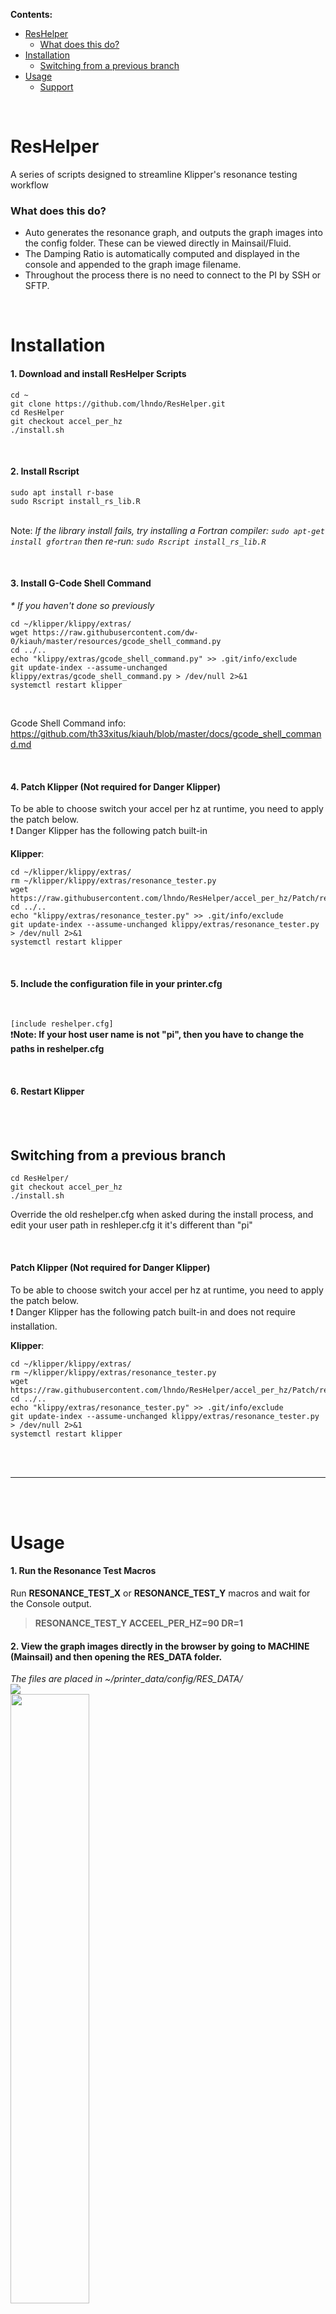 **Contents:**
- [ResHelper](#reshelper)
    - [What does this do?](#what-does-this-do)
- [Installation](#installation)
  - [Switching from a previous branch](#switching-from-a-previous-branch)
- [Usage](#usage)
  - [Support](#support)


<br>



# ResHelper 
A series of scripts designed to streamline Klipper's resonance testing workflow


### What does this do?

* Auto generates the resonance graph, and outputs the graph images into the config folder. These can be viewed directly in Mainsail/Fluid.
* The Damping Ratio is automatically computed and displayed in the console and appended to the graph image filename.
* Throughout the process there is no need to connect to the PI by SSH or SFTP.

<br>

# Installation


#### 1. Download and install ResHelper Scripts 


```
cd ~
git clone https://github.com/lhndo/ResHelper.git
cd ResHelper
git checkout accel_per_hz
./install.sh
```


<br>

#### 2. Install Rscript


```
sudo apt install r-base
sudo Rscript install_rs_lib.R
```

<br> Note: *If the library install fails, try installing a Fortran compiler: `sudo apt-get install gfortran` then re-run: `sudo Rscript install_rs_lib.R`*   

<br>

#### 3. Install G-Code Shell Command
_* If you haven't done so previously_

```
cd ~/klipper/klippy/extras/
wget https://raw.githubusercontent.com/dw-0/kiauh/master/resources/gcode_shell_command.py
cd ../..
echo "klippy/extras/gcode_shell_command.py" >> .git/info/exclude
git update-index --assume-unchanged klippy/extras/gcode_shell_command.py > /dev/null 2>&1
systemctl restart klipper
```
<br>

Gcode Shell Command info:
https://github.com/th33xitus/kiauh/blob/master/docs/gcode_shell_command.md

<br>

#### 4. Patch Klipper (Not required for Danger Klipper)

To be able to choose switch your accel per hz at runtime, you need to apply the patch below.    
:exclamation: Danger Klipper has the following patch built-in

**Klipper**:

```
cd ~/klipper/klippy/extras/
rm ~/klipper/klippy/extras/resonance_tester.py
wget https://raw.githubusercontent.com/lhndo/ResHelper/accel_per_hz/Patch/resonance_tester.py
cd ../..
echo "klippy/extras/resonance_tester.py" >> .git/info/exclude
git update-index --assume-unchanged klippy/extras/resonance_tester.py > /dev/null 2>&1
systemctl restart klipper
```



<br>

#### 5. Include the configuration file in your printer.cfg

<br>

`[include reshelper.cfg]` <br>
❗**Note: If your host user name is not "pi", then you have to change the paths in reshelper.cfg**

<br>

#### 6. Restart Klipper

<br><br>

## Switching from a previous branch
```
cd ResHelper/
git checkout accel_per_hz
./install.sh
```

Override the old reshelper.cfg when asked during the install process, and edit your user path in reshleper.cfg it it's different than "pi"

<br>

#### Patch Klipper (Not required for Danger Klipper)

To be able to choose switch your accel per hz at runtime, you need to apply the patch below.   
:exclamation: Danger Klipper has the following patch built-in and does not require installation. 


**Klipper**:

```
cd ~/klipper/klippy/extras/
rm ~/klipper/klippy/extras/resonance_tester.py
wget https://raw.githubusercontent.com/lhndo/ResHelper/accel_per_hz/Patch/resonance_tester.py
cd ../..
echo "klippy/extras/resonance_tester.py" >> .git/info/exclude
git update-index --assume-unchanged klippy/extras/resonance_tester.py > /dev/null 2>&1
systemctl restart klipper
```



<br>
<br>
<hr>
<br>
<br>

# Usage

#### 1. Run the Resonance Test Macros 
Run **RESONANCE_TEST_X** or **RESONANCE_TEST_Y** macros and wait for the Console output.
> **RESONANCE_TEST_Y ACCEEL_PER_HZ=90 DR=1**  

#### 2. View the graph images directly in the browser by going to MACHINE (Mainsail) and then opening the RES_DATA folder.
*The files are placed in ~/printer_data/config/RES_DATA/*<br>
<img src="Images/config.png"/><br>
<img src="Images/graph.png" width=50%/>
<br>
*The damping ratio is displayed in the Console and appended to the filename.*<br><br>

<img src="Images/console.png"/>


#### 3. Add the resonance test results to your printer.cfg 
**Example:**
<pre><code>
[input_shaper]

shaper_freq_x: 68.2
shaper_type_x: mzv
damping_ratio_x: 0.055

shaper_freq_y: 54.0
shaper_type_y: zv
damping_ratio_y: 0.0523
</code></pre>

*For more information please consult: https://www.klipper3d.org/Resonance_Compensation.html*

<br>

*Enjoy!*
<br>




# Support

For support please join us on the [LH Stinger Discord](https://discord.gg/EzssCfnEDS)

<br>
<a href='https://ko-fi.com/lh_eng' target='_blank'><img height='46' style='border:0px;height:36px;' src='https://az743702.vo.msecnd.net/cdn/kofi3.png?v=0' border='0' alt='Buy Me a Coffee at ko-fi.com' /> </a>



<br>

# Credits
*Based on work by **Dmitry**, **churls** and **kmobs***<br>
https://gist.github.com/kmobs/3a09cc28ec79e62f28d8db2179be7909
